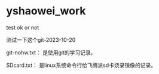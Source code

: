 # yshaowei_work
test ok or not

测试一下这个git-2023-10-20

git-nohw.txt：
	是使用git的学习记录。

SDcard.txt：
	是linux系统命令行给飞腾派sd卡烧录镜像的记录。
